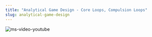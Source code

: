 ```yaml
---
title: "Analytical Game Design - Core Loops, Compulsion Loops"
slug: analytical-game-design
---
```


![ms-video-youtube](https://www.youtube.com/watch?v=9SLxpCVnrFI)